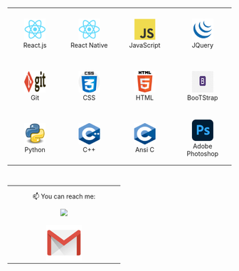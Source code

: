 


<table align= "center">
    <tr>
       <td align="center" width="140" height="112.43">
            <img src="./react-original.svg" width="48" height="48" alt="React.js" />
            </a>
        <br>React.js
      </td>
        <td align="center"  width="140" height="112.43">
            <img src="./react-original.svg" width="48" height="48" alt="React Native" />
            </a>
            <br>React Native
      </td>
        <td align="center"  width="140" height="112.43">
            <img src="./javascript-original.svg" width="48" height="48" alt="JavaScript" />
            </a>
            <br>JavaScript
      </td>
         <td align="center"  width="140" height="112.43">
            <img src="jquery.png" width="48" height="48" alt="TypeScript" />
            </a>
            <br>JQuery
      </td>
    <tr>
       <td align="center" width="140" height="112.43">
            <img src="./git.svg" width="48" height="48" alt="Git" />
            </a>
            <br>Git
      </td>
        <td align="center"  width="140" height="112.43">
        <img src="CSS.png" width="48" height="48" alt="Next.js" />
        </a>
        <br>CSS
      </td>
      </br>
    <td align="center"  width="140" height="112.43">
        <img src="HTML.png" width="48" height="48" alt="Firebase" />
        </a>
        <br>HTML
      </td>
     <td align="center"  width="140" height="112.43">
        <img src="Bootstrap.png" width="48" height="48" alt="TypeScript" />
      </a>
      <br>BooTStrap
    </td>
</tr>
    <tr>
        <td align="center"  width="140" height="112.43">
            <img src="python.png" width="48" height="48" alt="TypeScript" />
             </a>
            <br>Python
        </td>
        <td align="center"  width="140" height="112.43">
            <img src="ISO_C++_Logo.svg.png" width="48" height="48" alt="FStyled-components" />
            </a>
            <br>C++
        </td>
       <td align="center"  width="140" height="112.43">
            <img src="C.png" width="48" height="48" alt="TypeScript" />
            </a>
            <br>Ansi C
            </td>
       <td align="center"  width="140" height="112.43">
            <img src="Adobe_Photoshop_CC_icon.svg.png" width="48" height="48" alt="TypeScript" />
            </a>
            <br>Adobe Photoshop
        </td>  
    </tr>
</table>
  </br>
<table align= "center">
    <td align="center"  width="240" height="112.43">
     <p  style="margin-top:12px">
    📫 You can reach me:
       </P
    </br>
    <a href="https://www.linkedin.com/in/jayadip-sahoo-166165228"><img src="https://cdn2.iconfinder.com/data/icons/social-media-2285/512/1_Linkedin_unofficial_colored_svg-128.png" width="80">
    </br>
    </br>
    <a href="mailto:jayadip360@gmail.com"><img src="./gmail.png" width="80"></a>
 </td>

  </table>
  <p align="center">

    
  </p>
  
  
